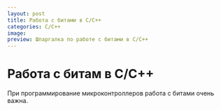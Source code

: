 ```yaml
---
layout: post
title: Работа с битами в C/C++  
categories: C/C++
image: 
preview: Шпаргалка по работе с битами в C/C++
---
```


# Работа с битам в C/C++

При программирование микроконтроллеров работа с битами очень важна.